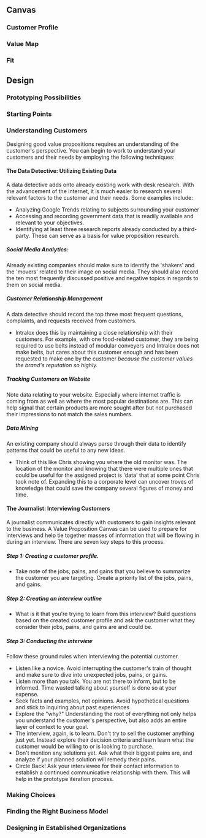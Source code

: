 ## Canvas
### Customer Profile
### Value Map
### Fit

## Design
### Prototyping Possibilities
### Starting Points
### Understanding Customers
Designing good value propositions requires an understanding of the customer's perspective. You can begin to work to understand your customers and their needs by employing the following techniques:
#### The Data Detective: Utilizing Existing Data
A data detective adds onto already existing work with desk research. With the advancement of the internet, it is much easier to research several relevant factors to the customer and their needs. Some examples include:
- Analyzing Google Trends relating to subjects surrounding your customer
- Accessing and recording government data that is readily available and relevant to your objectives.
- Identifying at least three research reports already conducted by a third-party. These can serve as a basis for value proposition research.
##### Social Media Analytics:
Already existing companies should make sure to identify the 'shakers' and the 'movers' related to their image on social media. They should also record the ten most frequently discussed positive and negative topics in regards to them on social media.
##### Customer Relationship Management
A data detective should record the top three most frequent questions, complaints, and requests received from customers.
- Intralox does this by maintaining a close relationship with their customers. For example, with one food-related customer, they are being required to use belts instead of modular conveyers and Intralox does not make belts, but cares about this customer enough and has been requested to make one by the customer *because the customer values the brand's reputation so highly.*
##### Tracking Customers on Website
Note data relating to your website. Especially where internet traffic is coming from as well as where the most popular destinations are. This can help signal that certain products are more sought after but not purchased their impressions to not match the sales numbers.
##### Data Mining
An existing company should always parse through their data to identify patterns that could be useful to any new ideas.
- Think of this like Chris showing you where the old monitor was. The location of the monitor and knowing that there were multiple ones that could be useful for the assigned project is 'data' that at some point Chris took note of. Expanding this to a corporate level can uncover troves of knowledge that could save the company several figures of money and time.

#### The Journalist: Interviewing Customers
A journalist communicates directly with customers to gain insights relevant to the business. A Value Proposition Canvas can be used to prepare for interviews and help tie together masses of information that will be flowing in during an interview. There are seven key steps to this process.

##### Step 1: Creating a customer profile.
- Take note of the jobs, pains, and gains that you believe to summarize the customer you are targeting. Create a priority list of the jobs, pains, and gains.
##### Step 2: Creating an interview outline
- What is it that you're trying to learn from this interview? Build questions based on the created customer profile and ask the customer what they consider their jobs, pains, and gains are and could be.
##### Step 3: Conducting the interview
Follow these ground rules when interviewing the potential customer.
- Listen like a novice. Avoid interrupting the customer's train of thought and make sure to dive into unexpected jobs, pains, or gains.
- Listen more than you talk. You are not there to inform, but to be informed. Time wasted talking about yourself is done so at your expense.
- Seek facts and examples, not opinions. Avoid hypothetical questions and stick to inquiring about past experiences
- Explore the "why?" Understanding the root of everything not only helps you understand the customer's perspective, but also adds an entire layer of context to your goal.
- The interview, again, is to learn. Don't try to sell the customer anything just yet. Instead explore their decision criteria and learn learn what the customer would be willing to or is looking to purchase.
- Don't mention any solutions yet. Ask what their biggest pains are, and analyze if your planned solution will remedy their pains.
- Circle Back! Ask your interviewee for their contact information to establish a continued communicative relationship with them. This will help in the prototype iteration process.

### Making Choices
### Finding the Right Business Model
### Designing in Established Organizations
